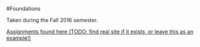 #Foundations

Taken during the Fall 2016 semester.

[Assignments found here (TODO: find real site if it exists, or leave this as an example!)](https://jeapostrophe.github.io/courses/2016/fall/304/course/)
